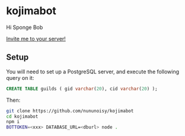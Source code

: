 # kojimabot
Hi Sponge Bob

[Invite me to your server!](https://discord.com/oauth2/authorize?client_id=753757823535677561&scope=bot)

## Setup
You will need to set up a PostgreSQL server, and execute the following query on it:
```sql
CREATE TABLE guilds ( gid varchar(20), cid varchar(20) );
```
Then:
```bash
git clone https://github.com/nununoisy/kojimabot
cd kojimabot
npm i
BOTTOKEN=<xxx> DATABASE_URL=<dburl> node .
```

